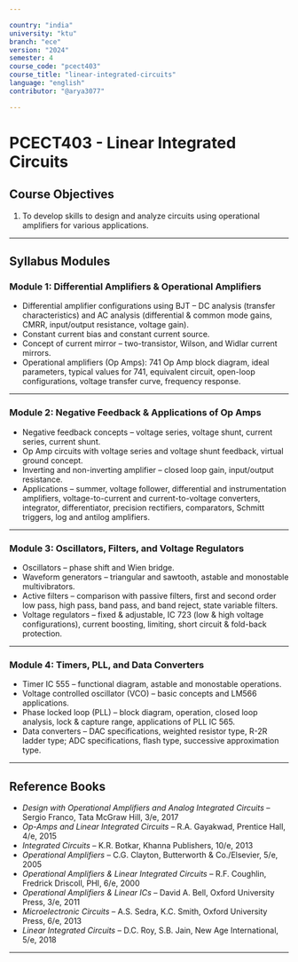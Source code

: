 ```yaml
---

country: "india"
university: "ktu"
branch: "ece"
version: "2024"
semester: 4
course_code: "pcect403"
course_title: "linear-integrated-circuits"
language: "english"
contributor: "@arya3077"

---
```


# PCECT403 - Linear Integrated Circuits

## Course Objectives

1. To develop skills to design and analyze circuits using operational amplifiers for various applications.

---

## Syllabus Modules

### Module 1: Differential Amplifiers & Operational Amplifiers
- Differential amplifier configurations using BJT – DC analysis (transfer characteristics) and AC analysis (differential & common mode gains, CMRR, input/output resistance, voltage gain).  
- Constant current bias and constant current source.  
- Concept of current mirror – two-transistor, Wilson, and Widlar current mirrors.  
- Operational amplifiers (Op Amps): 741 Op Amp block diagram, ideal parameters, typical values for 741, equivalent circuit, open-loop configurations, voltage transfer curve, frequency response.

---

### Module 2: Negative Feedback & Applications of Op Amps
- Negative feedback concepts – voltage series, voltage shunt, current series, current shunt.  
- Op Amp circuits with voltage series and voltage shunt feedback, virtual ground concept.  
- Inverting and non-inverting amplifier – closed loop gain, input/output resistance.  
- Applications – summer, voltage follower, differential and instrumentation amplifiers, voltage-to-current and current-to-voltage converters, integrator, differentiator, precision rectifiers, comparators, Schmitt triggers, log and antilog amplifiers.

---

### Module 3: Oscillators, Filters, and Voltage Regulators
- Oscillators – phase shift and Wien bridge.  
- Waveform generators – triangular and sawtooth, astable and monostable multivibrators.  
- Active filters – comparison with passive filters, first and second order low pass, high pass, band pass, and band reject, state variable filters.  
- Voltage regulators – fixed & adjustable, IC 723 (low & high voltage configurations), current boosting, limiting, short circuit & fold-back protection.

---

### Module 4: Timers, PLL, and Data Converters
- Timer IC 555 – functional diagram, astable and monostable operations.  
- Voltage controlled oscillator (VCO) – basic concepts and LM566 applications.  
- Phase locked loop (PLL) – block diagram, operation, closed loop analysis, lock & capture range, applications of PLL IC 565.  
- Data converters – DAC specifications, weighted resistor type, R-2R ladder type; ADC specifications, flash type, successive approximation type.

---

## Reference Books

- *Design with Operational Amplifiers and Analog Integrated Circuits* – Sergio Franco, Tata McGraw Hill, 3/e, 2017  
- *Op-Amps and Linear Integrated Circuits* – R.A. Gayakwad, Prentice Hall, 4/e, 2015  
- *Integrated Circuits* – K.R. Botkar, Khanna Publishers, 10/e, 2013  
- *Operational Amplifiers* – C.G. Clayton, Butterworth & Co./Elsevier, 5/e, 2005  
- *Operational Amplifiers & Linear Integrated Circuits* – R.F. Coughlin, Fredrick Driscoll, PHI, 6/e, 2000  
- *Operational Amplifiers & Linear ICs* – David A. Bell, Oxford University Press, 3/e, 2011  
- *Microelectronic Circuits* – A.S. Sedra, K.C. Smith, Oxford University Press, 6/e, 2013  
- *Linear Integrated Circuits* – D.C. Roy, S.B. Jain, New Age International, 5/e, 2018  

---

